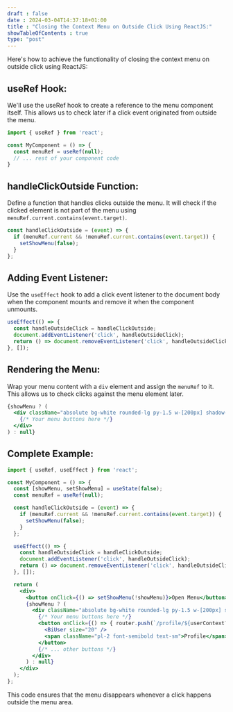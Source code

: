 ```yaml
--- 
draft : false
date : 2024-03-04T14:37:18+01:00
title : "Closing the Context Menu on Outside Click Using ReactJS:"
showTableOfContents : true
type: "post"
---
```



Here's how to achieve the functionality of closing the context menu on outside click using ReactJS:

## useRef Hook:

We'll use the useRef hook to create a reference to the menu component itself. This allows us to check later if a click event originated from outside the menu.

```jsx
import { useRef } from 'react';

const MyComponent = () => {
  const menuRef = useRef(null);
  // ... rest of your component code
}
```

## handleClickOutside Function:

Define a function that handles clicks outside the menu. It will check if the clicked element is not part of the menu using `menuRef.current.contains(event.target)`.

```jsx
const handleClickOutside = (event) => {
  if (menuRef.current && !menuRef.current.contains(event.target)) {
    setShowMenu(false);
  }
};
```

## Adding Event Listener:

Use the `useEffect` hook to add a click event listener to the document body when the component mounts and remove it when the component unmounts.

```jsx
useEffect(() => {
  const handleOutsideClick = handleClickOutside;
  document.addEventListener('click', handleOutsideClick);
  return () => document.removeEventListener('click', handleOutsideClick);
}, []);
```

## Rendering the Menu:

Wrap your menu content with a `div` element and assign the `menuRef` to it. This allows us to check clicks against the menu element later.

```jsx
{showMenu ? (
  <div className="absolute bg-white rounded-lg py-1.5 w-[200px] shadow-xl border top-[40px] right-0" ref={menuRef}>
    {/* Your menu buttons here */}
  </div>
) : null}
```

## Complete Example:

```jsx
import { useRef, useEffect } from 'react';

const MyComponent = () => {
  const [showMenu, setShowMenu] = useState(false);
  const menuRef = useRef(null);

  const handleClickOutside = (event) => {
    if (menuRef.current && !menuRef.current.contains(event.target)) {
      setShowMenu(false);
    }
  };

  useEffect(() => {
    const handleOutsideClick = handleClickOutside;
    document.addEventListener('click', handleOutsideClick);
    return () => document.removeEventListener('click', handleOutsideClick);
  }, []);

  return (
    <div>
      <button onClick={() => setShowMenu(!showMenu)}>Open Menu</button>
      {showMenu ? (
        <div className="absolute bg-white rounded-lg py-1.5 w-[200px] shadow-xl border top-[40px] right-0" ref={menuRef}>
          {/* Your menu buttons here */}
          <button onClick={() => { router.push(`/profile/${userContext?.user?.id}`); setShowMenu(false); }}>
            <BiUser size="20" />
            <span className="pl-2 font-semibold text-sm">Profile</span>
          </button>
          {/* ... other buttons */}
        </div>
      ) : null}
    </div>
  );
};
```

This code ensures that the menu disappears whenever a click happens outside the menu area.